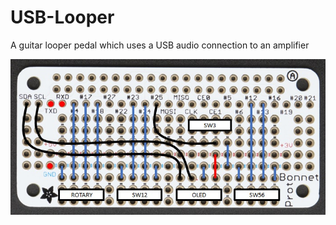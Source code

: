 # USB-Looper
A guitar looper pedal which uses a USB audio connection to an amplifier

![bonnet wiring](https://github.com/paulhamsh/USB-Looper/blob/main/pictures/Proto%20Bonnet.jpg)


